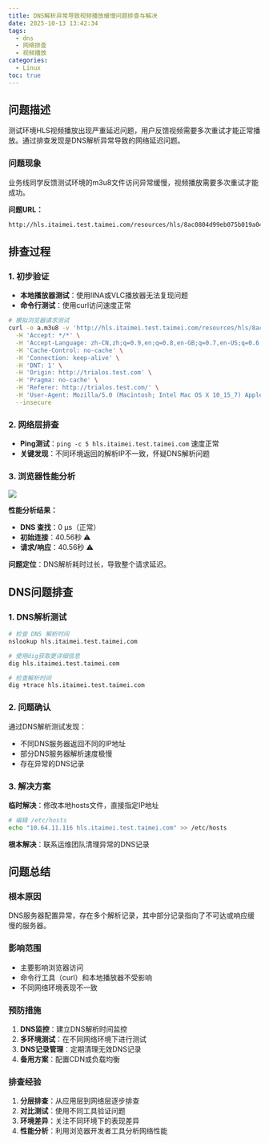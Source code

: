 ```yaml
---
title: DNS解析异常导致视频播放缓慢问题排查与解决
date: 2025-10-13 13:42:34
tags:
  - dns
  - 网络排查
  - 视频播放
categories:
  - Linux
toc: true
---
```


## 问题描述

测试环境HLS视频播放出现严重延迟问题，用户反馈视频需要多次重试才能正常播放。通过排查发现是DNS解析异常导致的网络延迟问题。

<!-- more -->


### 问题现象

业务线同学反馈测试环境的m3u8文件访问异常缓慢，视频播放需要多次重试才能成功。

**问题URL：**
```bash
http://hls.itaimei.test.taimei.com/resources/hls/8ac0804d99eb075b019a0495da090003/8ac0804d99eb075b019a0495da090003_1080p.m3u8
```

## 排查过程

### 1. 初步验证

- **本地播放器测试**：使用IINA或VLC播放器无法复现问题
- **命令行测试**：使用curl访问速度正常

```bash
# 模拟浏览器请求测试
curl -o a.m3u8 -v 'http://hls.itaimei.test.taimei.com/resources/hls/8ac0804d99eb075b019a0495da090003/8ac0804d99eb075b019a0495da090003_1080p.m3u8' \
  -H 'Accept: */*' \
  -H 'Accept-Language: zh-CN,zh;q=0.9,en;q=0.8,en-GB;q=0.7,en-US;q=0.6' \
  -H 'Cache-Control: no-cache' \
  -H 'Connection: keep-alive' \
  -H 'DNT: 1' \
  -H 'Origin: http://trialos.test.com' \
  -H 'Pragma: no-cache' \
  -H 'Referer: http://trialos.test.com/' \
  -H 'User-Agent: Mozilla/5.0 (Macintosh; Intel Mac OS X 10_15_7) AppleWebKit/537.36 (KHTML, like Gecko) Chrome/141.0.0.0 Safari/537.36 Edg/141.0.0.0' \
  --insecure
```

### 2. 网络层排查

- **Ping测试**：`ping -c 5 hls.itaimei.test.taimei.com` 速度正常
- **关键发现**：不同环境返回的解析IP不一致，怀疑DNS解析问题

### 3. 浏览器性能分析

![](https://test-fsservice.oss-cn-shanghai.aliyuncs.com/fs/test/2025/20251022134836170.png)

**性能分析结果：**
- **DNS 查找**：0 μs（正常）
- **初始连接**：40.56秒 ⚠️
- **请求/响应**：40.56秒 ⚠️

**问题定位**：DNS解析耗时过长，导致整个请求延迟。

## DNS问题排查

### 1. DNS解析测试

```bash
# 检查 DNS 解析时间
nslookup hls.itaimei.test.taimei.com

# 使用dig获取更详细信息
dig hls.itaimei.test.taimei.com

# 检查解析时间
dig +trace hls.itaimei.test.taimei.com
```

### 2. 问题确认

通过DNS解析测试发现：
- 不同DNS服务器返回不同的IP地址
- 部分DNS服务器解析速度极慢
- 存在异常的DNS记录

### 3. 解决方案

**临时解决**：修改本地hosts文件，直接指定IP地址
```bash
# 编辑 /etc/hosts
echo "10.64.11.116 hls.itaimei.test.taimei.com" >> /etc/hosts
```

**根本解决**：联系运维团队清理异常的DNS记录

## 问题总结

### 根本原因
DNS服务器配置异常，存在多个解析记录，其中部分记录指向了不可达或响应缓慢的服务器。

### 影响范围
- 主要影响浏览器访问
- 命令行工具（curl）和本地播放器不受影响
- 不同网络环境表现不一致

### 预防措施

1. **DNS监控**：建立DNS解析时间监控
2. **多环境测试**：在不同网络环境下进行测试
3. **DNS记录管理**：定期清理无效DNS记录
4. **备用方案**：配置CDN或负载均衡

### 排查经验

1. **分层排查**：从应用层到网络层逐步排查
2. **对比测试**：使用不同工具验证问题
3. **环境差异**：关注不同环境下的表现差异
4. **性能分析**：利用浏览器开发者工具分析网络性能
